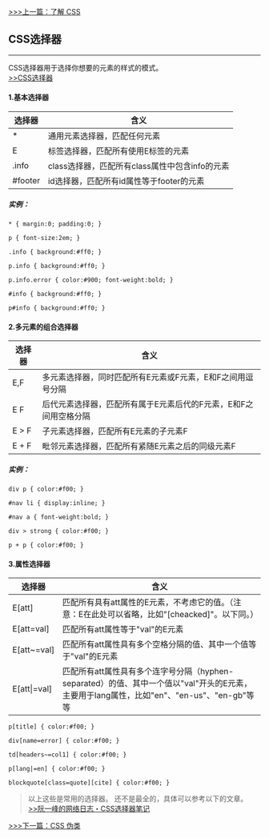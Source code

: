[>>>上一篇：了解 CSS](../../lib/CSS/了解CSS.md)

## CSS选择器
---
CSS选择器用于选择你想要的元素的样式的模式。  
[>>CSS选择器](https://www.runoob.com/cssref/css-selectors.html)

#### 1.基本选择器  

| 选择器 | 含义 |  
| ---- | ---- |
| * | 通用元素选择器，匹配任何元素 |
| E	| 标签选择器，匹配所有使用E标签的元素 |
| .info |	class选择器，匹配所有class属性中包含info的元素 |
| #footer |	id选择器，匹配所有id属性等于footer的元素 |

##### 实例：
```
* { margin:0; padding:0; }

p { font-size:2em; }

.info { background:#ff0; }

p.info { background:#ff0; }

p.info.error { color:#900; font-weight:bold; }

#info { background:#ff0; }

p#info { background:#ff0; }
```

#### 2.多元素的组合选择器
| 选择器	| 含义 |
| ---- | ---- |
| E,F	| 多元素选择器，同时匹配所有E元素或F元素，E和F之间用逗号分隔 |
| E F	| 后代元素选择器，匹配所有属于E元素后代的F元素，E和F之间用空格分隔 |
| E > F	| 子元素选择器，匹配所有E元素的子元素F |
| E + F	| 毗邻元素选择器，匹配所有紧随E元素之后的同级元素F |

##### 实例：
```
div p { color:#f00; }

#nav li { display:inline; }

#nav a { font-weight:bold; }

div > strong { color:#f00; }

p + p { color:#f00; }
```

#### 3.属性选择器
| 选择器 |	含义|
| ---- | ---- |
|	E[att] |	匹配所有具有att属性的E元素，不考虑它的值。（注意：E在此处可以省略，比如"[cheacked]"。以下同。）|
|	E[att=val] | 匹配所有att属性等于"val"的E元素 |
|	E[att~=val] |	匹配所有att属性具有多个空格分隔的值、其中一个值等于"val"的E元素|
|	E[att\|=val] |	匹配所有att属性具有多个连字号分隔（hyphen-separated）的值、其中一个值以"val"开头的E元素，主要用于lang属性，比如"en"、"en-us"、"en-gb"等等|

```
p[title] { color:#f00; }

div[name=error] { color:#f00; }

td[headers~=col1] { color:#f00; }

p[lang|=en] { color:#f00; }

blockquote[class=quote][cite] { color:#f00; }
```

>以上这些是常用的选择器。
还不是最全的，具体可以参考以下的文章。  
[>>阮一峰的网络日志・CSS选择器笔记](http://www.ruanyifeng.com/blog/2009/03/css_selectors.html)

[>>>下一篇：CSS 伪类](../../lib/CSS/CSS伪类.md)

